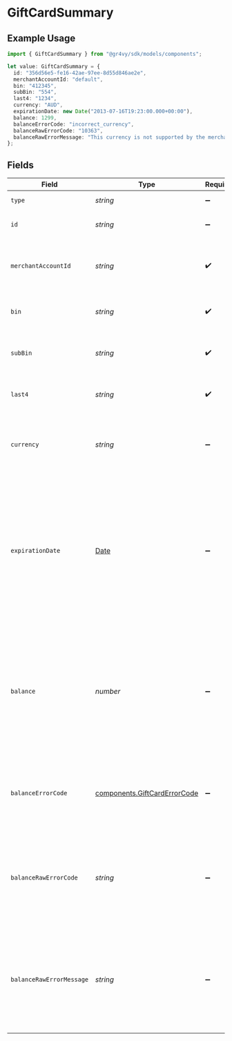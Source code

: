 # GiftCardSummary

## Example Usage

```typescript
import { GiftCardSummary } from "@gr4vy/sdk/models/components";

let value: GiftCardSummary = {
  id: "356d56e5-fe16-42ae-97ee-8d55d846ae2e",
  merchantAccountId: "default",
  bin: "412345",
  subBin: "554",
  last4: "1234",
  currency: "AUD",
  expirationDate: new Date("2013-07-16T19:23:00.000+00:00"),
  balance: 1299,
  balanceErrorCode: "incorrect_currency",
  balanceRawErrorCode: "10363",
  balanceRawErrorMessage: "This currency is not supported by the merchant.",
};
```

## Fields

| Field                                                                                                                                                            | Type                                                                                                                                                             | Required                                                                                                                                                         | Description                                                                                                                                                      | Example                                                                                                                                                          |
| ---------------------------------------------------------------------------------------------------------------------------------------------------------------- | ---------------------------------------------------------------------------------------------------------------------------------------------------------------- | ---------------------------------------------------------------------------------------------------------------------------------------------------------------- | ---------------------------------------------------------------------------------------------------------------------------------------------------------------- | ---------------------------------------------------------------------------------------------------------------------------------------------------------------- |
| `type`                                                                                                                                                           | *string*                                                                                                                                                         | :heavy_minus_sign:                                                                                                                                               | Always `gift-card`.                                                                                                                                              | gift-card                                                                                                                                                        |
| `id`                                                                                                                                                             | *string*                                                                                                                                                         | :heavy_minus_sign:                                                                                                                                               | The ID for the gift card.                                                                                                                                        | 356d56e5-fe16-42ae-97ee-8d55d846ae2e                                                                                                                             |
| `merchantAccountId`                                                                                                                                              | *string*                                                                                                                                                         | :heavy_check_mark:                                                                                                                                               | The ID of the merchant account this buyer belongs to.                                                                                                            | default                                                                                                                                                          |
| `bin`                                                                                                                                                            | *string*                                                                                                                                                         | :heavy_check_mark:                                                                                                                                               | The first 6 digits of the full gift card number.                                                                                                                 | 412345                                                                                                                                                           |
| `subBin`                                                                                                                                                         | *string*                                                                                                                                                         | :heavy_check_mark:                                                                                                                                               | The 3 digits after the `bin` of the full gift card number.                                                                                                       | 554                                                                                                                                                              |
| `last4`                                                                                                                                                          | *string*                                                                                                                                                         | :heavy_check_mark:                                                                                                                                               | The last 4 digits for the gift card.                                                                                                                             | 1234                                                                                                                                                             |
| `currency`                                                                                                                                                       | *string*                                                                                                                                                         | :heavy_minus_sign:                                                                                                                                               | The ISO-4217 currency code that this gift card has a balance for.                                                                                                | AUD                                                                                                                                                              |
| `expirationDate`                                                                                                                                                 | [Date](https://developer.mozilla.org/en-US/docs/Web/JavaScript/Reference/Global_Objects/Date)                                                                    | :heavy_minus_sign:                                                                                                                                               |  The date and time when this gift card expires. This is a full date/time and may be more accurate than the actual expiry date received by the gift card service. | 2013-07-16T19:23:00.000+00:00                                                                                                                                    |
| `balance`                                                                                                                                                        | *number*                                                                                                                                                         | :heavy_minus_sign:                                                                                                                                               | The amount remaining on the balance for this gift card according to the gift card service. This may be `null` if the balance could not be fetched.               | 1299                                                                                                                                                             |
| `balanceErrorCode`                                                                                                                                               | [components.GiftCardErrorCode](../../models/components/giftcarderrorcode.md)                                                                                     | :heavy_minus_sign:                                                                                                                                               | If the last balance update failed, this will contain the internal code for this error.                                                                           | incorrect_currency                                                                                                                                               |
| `balanceRawErrorCode`                                                                                                                                            | *string*                                                                                                                                                         | :heavy_minus_sign:                                                                                                                                               | If the last balance update failed, this will contain the the raw error code received from the gift card provider.                                                | 10363                                                                                                                                                            |
| `balanceRawErrorMessage`                                                                                                                                         | *string*                                                                                                                                                         | :heavy_minus_sign:                                                                                                                                               | If the last balance update failed, this will contain the the raw error message received from the gift card provider.                                             | This currency is not supported by the merchant.                                                                                                                  |